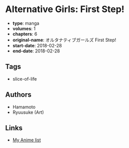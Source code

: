 # Alternative Girls: First Step!

-   **type**: manga
-   **volumes**: 1
-   **chapters**: 6
-   **original-name**: オルタナティブガールズ First Step!
-   **start-date**: 2018-02-28
-   **end-date**: 2018-02-28

## Tags

-   slice-of-life

## Authors

-   Hamamoto
-   Ryuusuke (Art)

## Links

-   [My Anime list](https://myanimelist.net/manga/114588/Alternative_Girls__First_Step)

